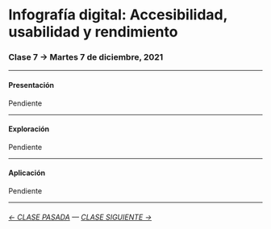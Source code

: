 # Infografía digital: Accesibilidad, usabilidad y rendimiento

### Clase 7 → Martes 7 de diciembre, 2021

- - - - - - - 

#### Presentación

Pendiente

- - - - - - - 

#### Exploración

Pendiente

- - - - - - - 

#### Aplicación

Pendiente

- - - - - - - -

###### [← CLASE PASADA](https://github.com/profesorfaco/infografia/tree/main/clase-6) — [CLASE SIGUIENTE →](https://github.com/profesorfaco/infografia/tree/main/clase-8) 
